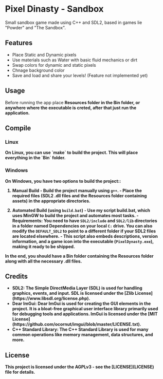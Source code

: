 <h1><b>Pixel Dinasty - Sandbox </b></h1>
        Small sandbox game made using C++ and SDL2, based in games lie "Powder" and "The Sandbox".

<b><h2> Features </h2></b>
        <ul>
            <li> Place Static and Dynamic pixels </li>
            <li> Use materials such as Water with basic fluid mechanics or dirt </li>
            <li> Swap colors for dynamic and static pixels </li>
            <li> Chnage background color </li>
            <li> Save and load and share your levels! (Feature not implemented yet)</li>
        </ul>

<h2><b> Usage </b></h2>
        Before running the app place <b>Resources<b> folder in the Bin folder, or anywhere where the executable is creted, after that just run the application.


<b><h2>Compile</h2></b>
<h3>Linux</h3>
        On Linux, you can use `make` to build the project. This will place everything in the `Bin` folder.

<h3>Windows</h3>
        On Windows, you have two options to build the project::

1. **Manual Build**
           - Build the project manually using `g++`.
           - Place the required files (SDL2 .dll files and the **Resources** folder containing assets) in the appropriate directories.

2. **Automated Build (using `build.bat`)**
           - Use my script build.bat, which uses MinGW to build the project and automates most tasks.
           - **Requirements**: You need to have `SDL2/include` and `SDL2/lib` directories in a folder named **Dependencies** on your local `C:` drive. You can also modify the `DEFAULT_SDL2` to point to a different folder if your SDL2 files are located elsewhere.
           - This script also embeds descriptions, version information, and a game icon into the executable (`PixelDynasty.exe`), making it ready to be shipped.

In the end, you should have a Bin folder containing the Resources folder along with all the necessary .dll files.

<h2>Credits</h2>
        <ul>
                <li> SDL2: The Simple DirectMedia Layer (SDL) is used for handling graphics, events, and input. SDL is licensed under the [Zlib License](https://www.libsdl.org/license.php). </li>
                <li> Dear ImGui: Dear ImGui is used for creating the GUI elements in the project. It is a bloat-free graphical user interface library primarily used for debugging tools and applications. ImGui is licensed under the [MIT License](https://github.com/ocornut/imgui/blob/master/LICENSE.txt). </li>
                <li> C++ Standard Library: The C++ Standard Library is used for many common operations like memory management, data structures, and more. </li>
        </ul>

<h2> <b> License </b> </h2>
        This project is licensed under the AGPLv3 - see the [LICENSE](LICENSE) file for details.
